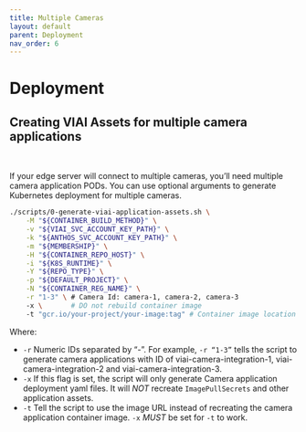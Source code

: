 ```yaml
---
title: Multiple Cameras
layout: default
parent: Deployment
nav_order: 6
---
```

# Deployment

## Creating VIAI Assets for multiple camera applications

<br>

If your edge server will connect to multiple cameras, you’ll need multiple camera application PODs. You can use optional arguments to generate Kubernetes deployment for multiple cameras.

```bash
./scripts/0-generate-viai-application-assets.sh \
    -M "${CONTAINER_BUILD_METHOD}" \
    -v "${VIAI_SVC_ACCOUNT_KEY_PATH}" \
    -k "${ANTHOS_SVC_ACCOUNT_KEY_PATH}" \
    -m "${MEMBERSHIP}" \
    -H "${CONTAINER_REPO_HOST}" \
    -i "${K8S_RUNTIME}" \
    -Y "${REPO_TYPE}" \
    -p "${DEFAULT_PROJECT}" \
    -N "${CONTAINER_REG_NAME}" \
    -r "1-3" \ # Camera Id: camera-1, camera-2, camera-3
    -x \       # DO not rebuild container image
    -t "gcr.io/your-project/your-image:tag" # Container image location
```

Where:

* `-r` Numeric IDs separated by “-”. For example, `-r “1-3”` tells the script to generate camera applications with ID of viai-camera-integration-1, viai-camera-integration-2 and viai-camera-integration-3.
* `-x` If this flag is set, the script will only generate Camera application deployment yaml files. It will _NOT_ recreate `ImagePullSecrets` and other application assets.
* `-t` Tell the script to use the image URL instead of recreating the camera application container image. `-x` _MUST_ be set for `-t` to work.

